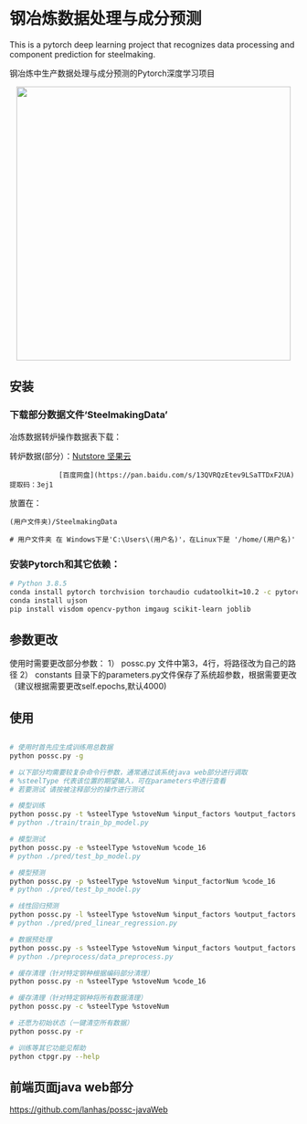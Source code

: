 # 钢冶炼数据处理与成分预测
This is a pytorch deep learning project that recognizes data processing and component prediction for steelmaking.

钢冶炼中生产数据处理与成分预测的Pytorch深度学习项目

<p align="center">
    <img src="docs/intro.gif" width="480">
</p>

## 安装

### 下载部分数据文件‘SteelmakingData’

冶炼数据转炉操作数据表下载：

转炉数据(部分）：[Nutstore 坚果云](https://www.jianguoyun.com/p/DckpewMQnqiiCRjfp-QD )

                [百度网盘](https://pan.baidu.com/s/13QVRQzEtev9LSaTTDxF2UA) 提取码：3ej1

放置在：
```
(用户文件夹)/SteelmakingData

# 用户文件夹 在 Windows下是'C:\Users\(用户名)'，在Linux下是 '/home/(用户名)'
```

### 安装Pytorch和其它依赖：
```bash
# Python 3.8.5
conda install pytorch torchvision torchaudio cudatoolkit=10.2 -c pytorch
conda install ujson
pip install visdom opencv-python imgaug scikit-learn joblib 
```

## 参数更改

使用时需要更改部分参数：
    1） possc.py 文件中第3，4行，将路径改为自己的路径
    2） constants 目录下的parameters.py文件保存了系统超参数，根据需要更改（建议根据需要更改self.epochs,默认4000)

## 使用

```bash

# 使用时首先应生成训练用总数据
python possc.py -g

# 以下部分均需要较复杂命令行参数，通常通过该系统java web部分进行调取
# %steelType 代表该位置的期望输入，可在parameters中进行查看
# 若要测试 请按被注释部分的操作进行测试

# 模型训练
python possc.py -t %steelType %stoveNum %input_factors %output_factors
# python ./train/train_bp_model.py

# 模型测试
python possc.py -e %steelType %stoveNum %code_16
# python ./pred/test_bp_model.py

# 模型预测
python possc.py -p %steelType %stoveNum %input_factorNum %code_16
# python ./pred/test_bp_model.py

# 线性回归预测
python possc.py -l %steelType %stoveNum %input_factors %output_factors %input_factorsNum
# python ./pred/pred_linear_regression.py

# 数据预处理
python possc.py -s %steelType %stoveNum %input_factors %output_factors
# python ./preprocess/data_preprocess.py

# 缓存清理（针对特定钢种根据编码部分清理）
python possc.py -n %steelType %stoveNum %code_16

# 缓存清理（针对特定钢种将所有数据清理）
python possc.py -c %steelType %stoveNum

# 还愿为初始状态（一键清空所有数据）
python possc.py -r

# 训练等其它功能见帮助
python ctpgr.py --help
```

## 前端页面java web部分
https://github.com/lanhas/possc-javaWeb

